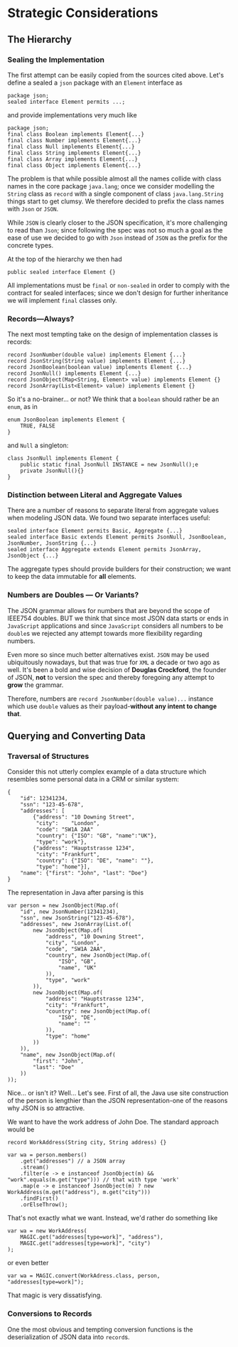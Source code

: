# Strategic Considerations

## The Hierarchy

### Sealing the Implementation

The first attempt can be easily copied from
the sources cited above. Let's define a sealed
a `json` package with an `Element` interface as

    package json;
    sealed interface Element permits ...;

and provide implementations very much like

    package json;
    final class Boolean implements Element{...}
    final class Number implements Element{...}
    final class Null implements Element{...}
    final class String implements Element{...}
    final class Array implements Element{...}
    final class Object implements Element{...}

The problem is that while possible almost
all the names collide with class names in the
core package `java.lang`; once we consider modelling
the `String` class as `record` with a single
component of class `java.lang.String` things
start to get clumsy. We therefore decided to
prefix the class names with `Json` or `JSON`.

While `JSON` is clearly closer to the JSON specification,
it's more challenging to read than `Json`; since
following the spec was not so much a goal as
the ease of use we decided to go with `Json` instead
of `JSON` as the prefix for the concrete types.

At the top of the hierarchy we then had

    public sealed interface Element {}

All implementations must be `final` or `non-sealed`
in order to comply with the contract for sealed
interfaces; since we don't design for further
inheritance we will implement `final` classes only.

### Records—Always?

The next most tempting take on the design of implementation
classes is records:

    record JsonNumber(double value) implements Element {...}
    record JsonString(String value) implements Element {...}
    record JsonBoolean(boolean value) implements Element {...}
    record JsonNull() implements Element {...}
    record JsonObject(Map<String, Element> value) implements Element {}
    record JsonArray(List<Element> value) implements Element {}

So it's a no-brainer... or not?
We think that a `boolean` should rather be an `enum`, as in

    enum JsonBoolean implements Element {
        TRUE, FALSE
    }

and `Null` a singleton:

    class JsonNull implements Element {
        public static final JsonNull INSTANCE = new JsonNull();e
        private JsonNull(){}
    }

### Distinction between Literal and Aggregate Values

There are a number of reasons to separate literal from aggregate values
when modeling JSON data. We found two separate interfaces useful:

    sealed interface Element permits Basic, Aggregate {...}
    sealed interface Basic extends Element permits JsonNull, JsonBoolean, JsonNumber, JsonString {...}
    sealed interface Aggregate extends Element permits JsonArray, JsonObject {...}

The aggregate types should provide builders for their construction;
we want to keep the data immutable for __all__ elements.

### Numbers are Doubles — Or Variants?

The JSON grammar allows for numbers that are beyond the scope of IEEE754 doubles.
BUT we think that since most JSON data starts or ends in `JavaScript` applications
and since `JavaScript` considers all numbers to be `double`s we rejected any 
attempt towards more flexibility regarding numbers.

Even more so since much better alternatives exist. `JSON` may be used ubiquitously
nowadays, but that was true for `XML` a decade or two ago as well.
It's been a bold and wise decision of **Douglas Crockford**, the founder of JSON,
__not__ to version the spec and thereby foregoing any attempt to __grow__ the grammar.

Therefore, numbers are `record JsonNumber(double value)...` instance which use
`double` values as their payload-**without any intent to change that**.

## Querying and Converting Data

### Traversal of Structures

Consider this not utterly complex example of
a data structure which resembles some personal data
in a CRM or similar system:

    {
        "id": 12341234,
        "ssn": "123-45-678",
        "addresses": [
            {"address": "10 Downing Street", 
             "city":    "London",
             "code": "SW1A 2AA"
             "country": {"ISO": "GB", "name":"UK"},
             "type": "work"},
            {"address": "Hauptstrasse 1234",
             "city": "Frankfurt",
             "country": {"ISO": "DE", "name": ""},
             "type": "home"}],
        "name": {"first": "John", "last": "Doe"}
    }

The representation in Java after parsing is this

    var person = new JsonObject(Map.of(
        "id", new JsonNumber(12341234),
        "ssn", new JsonString("123-45-678"),
        "addresses", new JsonArray(List.of(
            new JsonObject(Map.of(
                "address", "10 Downing Street",
                "city", "London",
                "code", "SW1A 2AA", 
                "country", new JsonObject(Map.of(
                    "ISO", "GB",
                    "name", "UK"
                )),
                "type", "work"
            )),
            new JsonObject(Map.of(
                "address": "Hauptstrasse 1234",
                "city": "Frankfurt",
                "country": new JsonObject(Map.of(
                    "ISO", "DE",
                    "name": ""
                )),
                "type": "home"
            ))
        )),
        "name", new JsonObject(Map.of(
            "first": "John",
            "last": "Doe"
        ))
    ));

Nice... or isn't it? Well... Let's see. First of all, the Java use site construction
of the person is lengthier than the JSON representation-one of the reasons why
JSON is so attractive.

We want to have the work address of John Doe.
The standard approach would be

    record WorkAddress(String city, String address) {}

    var wa = person.members()
        .get("addresses") // a JSON array
        .stream()
        .filter(e -> e instanceof JsonObject(m) && "work".equals(m.get("type"))) // that with type 'work'
        .map(e -> e instanceof JsonObject(m) ? new WorkAddress(m.get("address"), m.get("city")))
        .findFirst()
        .orElseThrow();

That's not exactly what we want.
Instead, we'd rather do something like

    var wa = new WorkAddress(
        MAGIC.get("addresses[type=work]", "address"),
        MAGIC.get("addresses[type=work]", "city")
    );

or even better

    var wa = MAGIC.convert(WorkAdress.class, person, "addresses[type=work]");

That magic is very dissatisfying. 

### Conversions to Records

One the most obvious and tempting conversion functions is the 
deserialization of JSON data into `record`s.

